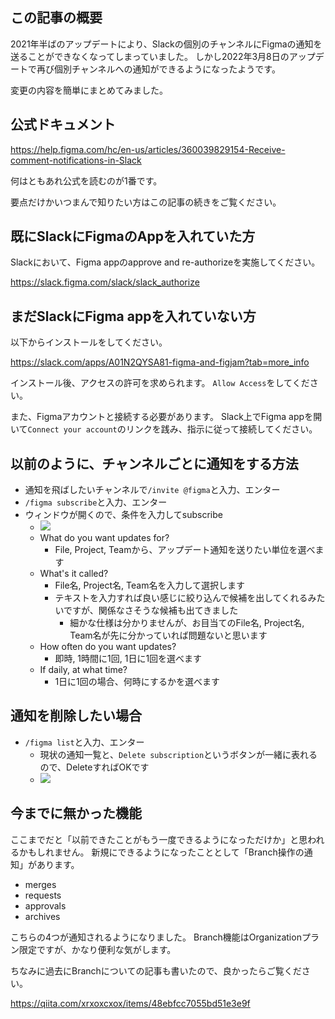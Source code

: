 <!--
title:   FigmaとSlackの連携が再びアップデートされたから試してみた
tags:    Slack,figma
id:      86e01c3b8711939eed05
private: false
-->
## この記事の概要

2021年半ばのアップデートにより、Slackの個別のチャンネルにFigmaの通知を送ることができなくなってしまっていました。
しかし2022年3月8日のアップデートで再び個別チャンネルへの通知ができるようになったようです。

変更の内容を簡単にまとめてみました。

## 公式ドキュメント

https://help.figma.com/hc/en-us/articles/360039829154-Receive-comment-notifications-in-Slack

何はともあれ公式を読むのが1番です。

要点だけかいつまんで知りたい方はこの記事の続きをご覧ください。

## 既にSlackにFigmaのAppを入れていた方

Slackにおいて、Figma appのapprove and re-authorizeを実施してください。

https://slack.figma.com/slack/slack_authorize

## まだSlackにFigma appを入れていない方

以下からインストールをしてください。

https://slack.com/apps/A01N2QYSA81-figma-and-figjam?tab=more_info

インストール後、アクセスの許可を求められます。
`Allow Access`をしてください。

また、Figmaアカウントと接続する必要があります。
Slack上でFigma appを開いて`Connect your account`のリンクを践み、指示に従って接続してください。

## 以前のように、チャンネルごとに通知をする方法

- 通知を飛ばしたいチャンネルで`/invite @figma`と入力、エンター
- `/figma subscribe`と入力、エンター
- ウィンドウが開くので、条件を入力してsubscribe
    - ![](https://qiita-image-store.s3.ap-northeast-1.amazonaws.com/0/214677/285aa3a9-9971-ba2a-cdc4-886e053a4d8d.png)
    - What do you want updates for?
        - File, Project, Teamから、アップデート通知を送りたい単位を選べます
    - What's it called?
        - File名, Project名, Team名を入力して選択します
        - テキストを入力すれば良い感じに絞り込んで候補を出してくれるみたいですが、関係なさそうな候補も出てきました
            - 細かな仕様は分かりませんが、お目当てのFile名, Project名, Team名が先に分かっていれば問題ないと思います
    - How often do you want updates?
        - 即時, 1時間に1回, 1日に1回を選べます
    - If daily, at what time?
        - 1日に1回の場合、何時にするかを選べます

## 通知を削除したい場合

- `/figma list`と入力、エンター
    - 現状の通知一覧と、`Delete subscription`というボタンが一緒に表れるので、DeleteすればOKです
    - ![](https://qiita-image-store.s3.ap-northeast-1.amazonaws.com/0/214677/a1507355-3e67-9327-0831-a01e0d158d2f.png)

## 今までに無かった機能

ここまでだと「以前できたことがもう一度できるようになっただけか」と思われるかもしれません。
新規にできるようになったこととして「Branch操作の通知」があります。

- merges
- requests
- approvals
- archives

こちらの4つが通知されるようになりました。
Branch機能はOrganizationプラン限定ですが、かなり便利な気がします。

ちなみに過去にBranchについての記事も書いたので、良かったらご覧ください。

https://qiita.com/xrxoxcxox/items/48ebfcc7055bd51e3e9f